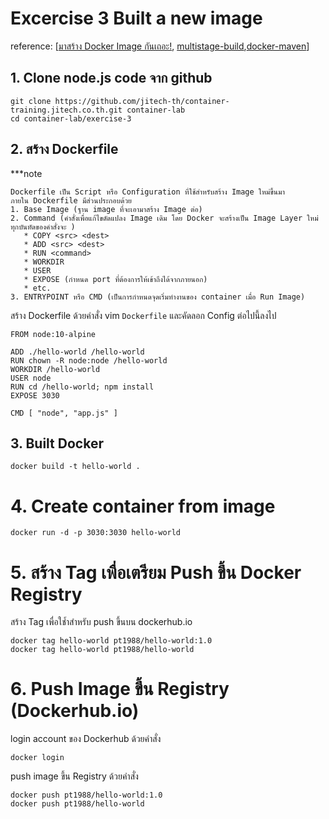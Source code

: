 # Excercise 3 Built a new image  
reference: [[มาสร้าง Docker Image กันเถอะ!](https://medium.com/i-gear-geek/%E0%B9%80%E0%B8%82%E0%B8%B5%E0%B8%A2%E0%B8%99-docker-file-%E0%B9%83%E0%B8%AB%E0%B9%89%E0%B9%84%E0%B8%94%E0%B9%89-docker-image-d2dedd10361e), [multistage-build](https://docs.docker.com/develop/develop-images/multistage-build/),[docker-maven](https://codefresh.io/howtos/using-docker-maven-maven-docker/)]  

## 1. Clone node.js code จาก github
```
git clone https://github.com/jitech-th/container-training.jitech.co.th.git container-lab
cd container-lab/exercise-3
```

## 2. สร้าง Dockerfile 

***note
```text
Dockerfile เป็น Script หรือ Configuration ที่ใช้สำหรับสร้าง Image ใหม่ขึ้นมา  
ภายใน Dockerfile มีส่วนประกอบด้วย  
1. Base Image (ฐาน image ที่จะเอามาสร้าง Image ต่อ)
2. Command (คำสั่งเพื่อแก้ไขดัดแปลง Image เดิม โดย Docker จะสร้างเป็น Image Layer ใหม่ทุกบันทัดของคำสั่งจะ )
   * COPY <src> <dest>
   * ADD <src> <dest>
   * RUN <command>
   * WORKDIR 
   * USER
   * EXPOSE (กำหนด port ที่ต้องการให้เข้าถึงได้จากภายนอก)
   * etc.
3. ENTRYPOINT หรือ CMD (เป็นการกำหนดจุดเริ่มทำงานของ container เมื่อ Run Image)
```

สร้าง Dockerfile ด้วยคำสั่ง vim ```Dockerfile``` และคัดลอก Config ต่อไปนี้ลงไป
```
FROM node:10-alpine

ADD ./hello-world /hello-world
RUN chown -R node:node /hello-world
WORKDIR /hello-world
USER node
RUN cd /hello-world; npm install
EXPOSE 3030

CMD [ "node", "app.js" ]
```
## 3. Built Docker 
```
docker build -t hello-world .
```

# 4. Create container from image

```
docker run -d -p 3030:3030 hello-world 
```

# 5. สร้าง Tag เพื่อเตรียม Push ขึ้น Docker Registry
สร้าง Tag เพื่อใช้ำสำหรับ push ขึ้นบน dockerhub.io
```
docker tag hello-world pt1988/hello-world:1.0 
docker tag hello-world pt1988/hello-world
```
# 6. Push Image ขึ้น Registry (Dockerhub.io)
login account ของ Dockerhub ด้วยคำสั่ง
```
docker login
```

push image ขึ้น Registry ด้วยคำสั่ง
```
docker push pt1988/hello-world:1.0 
docker push pt1988/hello-world
```


